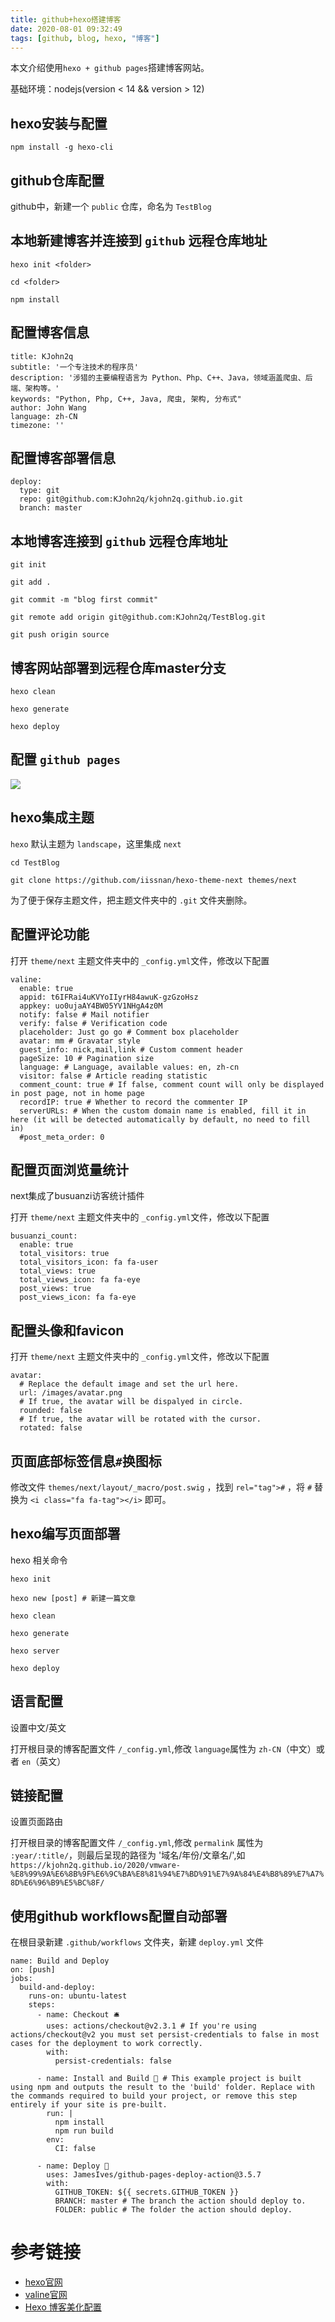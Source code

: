 ```yaml
---
title: github+hexo搭建博客
date: 2020-08-01 09:32:49
tags: [github, blog, hexo, "博客"]
---
```


本文介绍使用`hexo + github pages`搭建博客网站。

基础环境：nodejs(version < 14 && version > 12)

## hexo安装与配置

`npm install -g hexo-cli`

## github仓库配置

github中，新建一个 `public` 仓库，命名为 `TestBlog`

## 本地新建博客并连接到 `github` 远程仓库地址

```
hexo init <folder>

cd <folder>

npm install

```

## 配置博客信息

```
title: KJohn2q
subtitle: '一个专注技术的程序员'
description: '涉猎的主要编程语言为 Python、Php、C++、Java，领域涵盖爬虫、后端、架构等。'
keywords: "Python, Php, C++, Java, 爬虫, 架构, 分布式"
author: John Wang
language: zh-CN
timezone: ''

```

## 配置博客部署信息

```
deploy:
  type: git
  repo: git@github.com:KJohn2q/kjohn2q.github.io.git
  branch: master

```

## 本地博客连接到 `github` 远程仓库地址

```
git init

git add .

git commit -m "blog first commit"

git remote add origin git@github.com:KJohn2q/TestBlog.git

git push origin source
```

## 博客网站部署到远程仓库master分支

```
hexo clean

hexo generate

hexo deploy
```

## 配置 `github pages`

![](https://raw.githubusercontent.com/KJohn2q/John-s-figure-bed/master/image/20200801085153.png)

## hexo集成主题

`hexo` 默认主题为 `landscape`，这里集成 `next`

```
cd TestBlog

git clone https://github.com/iissnan/hexo-theme-next themes/next

```

为了便于保存主题文件，把主题文件夹中的 `.git` 文件夹删除。

## 配置评论功能

打开 `theme/next` 主题文件夹中的 `_config.yml`文件，修改以下配置

```
valine:
  enable: true
  appid: t6IFRai4uKVYoIIyrH84awuK-gzGzoHsz
  appkey: uo0ujaAY4BW05YV1NHgA4z0M
  notify: false # Mail notifier
  verify: false # Verification code
  placeholder: Just go go # Comment box placeholder
  avatar: mm # Gravatar style
  guest_info: nick,mail,link # Custom comment header
  pageSize: 10 # Pagination size
  language: # Language, available values: en, zh-cn
  visitor: false # Article reading statistic
  comment_count: true # If false, comment count will only be displayed in post page, not in home page
  recordIP: true # Whether to record the commenter IP
  serverURLs: # When the custom domain name is enabled, fill it in here (it will be detected automatically by default, no need to fill in)
  #post_meta_order: 0
```

## 配置页面浏览量统计

next集成了busuanzi访客统计插件

打开 `theme/next` 主题文件夹中的 `_config.yml`文件，修改以下配置

```
busuanzi_count:
  enable: true
  total_visitors: true
  total_visitors_icon: fa fa-user
  total_views: true
  total_views_icon: fa fa-eye
  post_views: true
  post_views_icon: fa fa-eye

```

## 配置头像和favicon

打开 `theme/next` 主题文件夹中的 `_config.yml`文件，修改以下配置

```
avatar:
  # Replace the default image and set the url here.
  url: /images/avatar.png
  # If true, the avatar will be dispalyed in circle.
  rounded: false
  # If true, the avatar will be rotated with the cursor.
  rotated: false

```

## 页面底部标签信息`#`换图标

修改文件 `themes/next/layout/_macro/post.swig` ，找到 `rel="tag">#` ，将 `#` 替换为 `<i class="fa fa-tag"></i>` 即可。

## hexo编写页面部署

hexo 相关命令

```
hexo init

hexo new [post] # 新建一篇文章

hexo clean

hexo generate

hexo server

hexo deploy

```
## 语言配置

设置中文/英文

打开根目录的博客配置文件 `/_config.yml`,修改 `language`属性为 `zh-CN`（中文）或者 `en`（英文）

## 链接配置

设置页面路由

打开根目录的博客配置文件 `/_config.yml`,修改 `permalink` 属性为 `:year/:title/`，则最后呈现的路径为 '域名/年份/文章名/',如 `https://kjohn2q.github.io/2020/vmware-%E8%99%9A%E6%8B%9F%E6%9C%BA%E8%81%94%E7%BD%91%E7%9A%84%E4%B8%89%E7%A7%8D%E6%96%B9%E5%BC%8F/`

## 使用github workflows配置自动部署

在根目录新建 `.github/workflows` 文件夹，新建 `deploy.yml` 文件

```
name: Build and Deploy
on: [push]
jobs:
  build-and-deploy:
    runs-on: ubuntu-latest
    steps:
      - name: Checkout 🛎️
        uses: actions/checkout@v2.3.1 # If you're using actions/checkout@v2 you must set persist-credentials to false in most cases for the deployment to work correctly.
        with:
          persist-credentials: false

      - name: Install and Build 🔧 # This example project is built using npm and outputs the result to the 'build' folder. Replace with the commands required to build your project, or remove this step entirely if your site is pre-built.
        run: |
          npm install
          npm run build
        env: 
          CI: false

      - name: Deploy 🚀
        uses: JamesIves/github-pages-deploy-action@3.5.7
        with:
          GITHUB_TOKEN: ${{ secrets.GITHUB_TOKEN }}
          BRANCH: master # The branch the action should deploy to.
          FOLDER: public # The folder the action should deploy.

```

# 参考链接

* [hexo官网](https://hexo.io/zh-cn/docs/)
* [valine官网](https://valine.js.org/quickstart.html)
* [Hexo 博客美化配置](https://ylong.net.cn/hexo_conf.html)